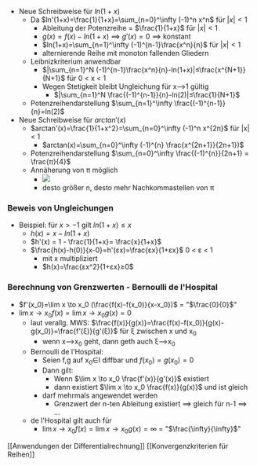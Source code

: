 + Neue Schreibweise für $ln(1+x)$
	+  Da $ln'(1+x)=\frac{1}{1+x}=\sum_{n=0}^\infty (-1)^n x^n$ für $|x|<1$
		+ Ableitung der Potenzreihe = $\frac{1}{1+x}$ für $|x|<1$
		+ $g(x)=f(x)-ln(1+x)$ ==> $g'(x)=0$ ==> konstant
		+ $ln(1+x)=\sum_{n=1}^\infty (-1)^{n-1}\frac{x^n}{n}$ für $|x|<1$
		+ alternierende Reihe mit monoton fallenden Gliedern
	+ Leibnizkriterium anwendbar
		+ $|\sum_{n=1}^N (-1)^{n-1}\frac{x^n}{n}-ln(1+x)|≤\frac{x^{N+1}}{N+1}$ für 0 < x < 1
		+ Wegen Stetigkeit bleibt Ungleichung für x-->1 gültig
			+ $|\sum_{n=1}^N \frac{(-1)^{n-1}}{n}-ln(2)|≤\frac{1}{N+1}$ 
	+ Potenzreihendarstellung $\sum_{n=1}^\infty \frac{(-1)^{n-1}}{n}=ln(2)$
+ Neue Schreibweise für $arctan'(x)$
	+ $arctan'(x)=\frac{1}{1+x^2}=\sum_{n=0}^\infty (-1)^n x^{2n}$ für |x| < 1
		+ $arctan(x)=\sum_{n=0}^\infty (-1)^{n} \frac{x^{2n+1}}{2n+1})$
	+  Potenzreihendarstellung  $\sum_{n=0}^\infty \frac{(-1)^{n}}{2n+1} = \frac{π}{4}$
	+  Annäherung von π möglich
		+  ![](../../z_images/Pasted%20image%2020211209133537.png)
		+  desto größer n, desto mehr Nachkommastellen von π

### Beweis von Ungleichungen
+ Beispiel: für $x > -1$ gilt $ln(1+x) ≤ x$
	+ $h(x) = x - ln(1+x)$
	+ $h'(x) = 1 - \frac{1}{1+x}= \frac{x}{1+x}$
	+ $\frac{h(x)-h(0)}{x-0}=h'(εx)=\frac{εx}{1+εx}$ 0 < ε < 1
		+ mit x multipliziert
		+ $h(x)=\frac{εx^2}{1+εx}≥0$

### Berechnung von Grenzwerten - Bernoulli de l'Hospital
+ $f'(x_0)=\lim x \to x_0 (\frac{f(x)-f(x_0)}{x-x_0})$ = "$\frac{0}{0}$"
+ $\lim x \to x_0 f(x)=\lim x \to x_0 g(x)=0$
	+ laut verallg. MWS: $\frac{f(x)}{g(x)}=\frac{f(x)-f(x_0)}{g(x)-g(x_0)}=\frac{f'(ξ)}{g'(ξ)}$ für ξ zwischen x und x<sub>0</sub>
		+ wenn x-->x<sub>0</sub> geht, dann geth auch ξ-->x<sub>0</sub>
	+  Bernoulli de l'Hospital:
		+ Seien f,g auf x<sub>0</sub>∈I  diffbar und $f(x_0)=g(x_0)=0$
		+ Dann gilt:
			+ Wenn $\lim x \to x_0 \frac{f'(x)}{g'(x)}$ existiert
			+ dann existiert  $\lim x \to x_0 \frac{f(x)}{g(x)}$ und ist gleich
		+ darf mehrmals angewendet werden
			+ Grenzwert der n-ten Ableitung existiert ==> gleich für n-1 ==> ...
	+  de l'Hospital gilt auch für
		+ $\lim x \to x_0 f(x)=\lim x \to x_0 g(x)=\infty$ = "$\frac{\infty}{\infty}$"


[[Anwendungen der  Differentialrechnung]] [[Konvergenzkriterien für Reihen]]